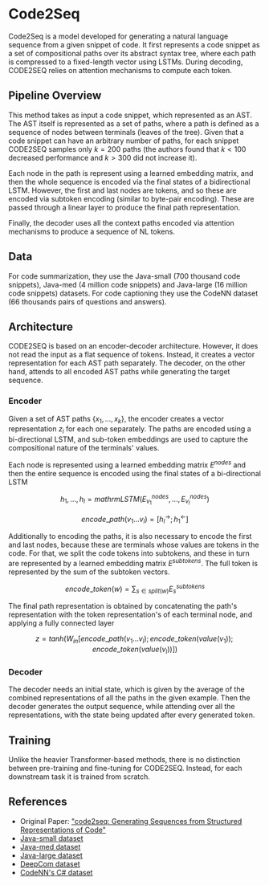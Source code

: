 # Code2Seq
Code2Seq is a model developed for generating a natural language sequence from a given snippet of code. It first represents a code snippet as a set of compositional paths over its abstract syntax tree, where each path is compressed to a fixed-length vector using LSTMs. During decoding, CODE2SEQ relies on attention mechanisms to compute each token.

## Pipeline Overview
This method takes as input a code snippet, which represented as an AST. The AST itself is represented as a set of paths, where a path is defined as a sequence of nodes between terminals (leaves of the tree). Given that a code snippet can have an arbitrary number of paths, for each snippet CODE2SEQ samples only $k=200$ paths (the authors found that $k<100$ decreased performance and $k>300$ did not increase it).

Each node in the path is represent using a learned embedding matrix, and then the whole sequence is encoded via the final states of a bidirectional LSTM. However, the first and last nodes are tokens, and so these are encoded via subtoken encoding (similar to byte-pair encoding). These are passed through a linear layer to produce the final path representation.

Finally, the decoder uses all the context paths encoded via attention mechanisms to produce a sequence of NL tokens.

## Data
For code summarization, they use the Java-small (700 thousand code snippets), Java-med (4 million code snippets) and Java-large (16 million code snippets) datasets. For code captioning they use the CodeNN dataset (66 thousands pairs of questions and answers).

## Architecture
CODE2SEQ is based on an encoder-decoder architecture.  However, it does not read the input as a flat sequence of tokens. Instead, it creates a vector representation for each AST path separately. The decoder, on the other hand, attends to all encoded AST paths while generating the target sequence.

### Encoder
Given a set of AST paths $\{x_1,...,x_k\}$, the encoder creates a vector representation $z_i$ for each one separately. The paths are encoded using a bi-directional LSTM, and sub-token embeddings are used to capture the compositional nature of the terminals' values.

Each node is represented using a learned embedding matrix $E^{nodes}$ and then the entire sequence is encoded using the final states of a bi-directional LSTM
```math
h_1,...,h_l=mathrm{LSTM}(E_{v_1}^{nodes},...,E_{v_l}^{nodes})
```
```math
encode\_path(v_1...v_l)=[h_l^{\rightarrow};h_1^{\leftarrow}]
```

Additionally to encoding the paths, it is also necessary to encode the first and last nodes, because these are terminals whose values are tokens in the code. For that, we split the code tokens into subtokens, and these in turn are represented by a learned embedding matrix $E^{subtokens}$. The full token is represented by the sum of the subtoken vectors.
```math
encode\_token(w) = \sum_{s\in split(w)}E_s^{subtokens}
```

The final path representation is obtained by concatenating the path's representation with the token representation's of each terminal node, and applying a fully connected layer
```math
z = tanh(W_{in}[encode\_path(v_1...v_l);encode\_token(value(v_1));encode\_token(value(v_l))])
```

### Decoder

The decoder needs an initial state, which is given by the average of the combined representations of all the paths in the given example. Then the decoder generates the output sequence, while attending over all the representations, with the state being updated after every generated token.

## Training

Unlike the heavier Transformer-based methods, there is no distinction between pre-training and fine-tuning for CODE2SEQ. Instead, for each downstream task it is trained from scratch.

## References

- Original Paper: ["code2seq: Generating Sequences from Structured Representations of Code"](https://arxiv.org/abs/1808.01400)
- [Java-small dataset](https://s3.amazonaws.com/code2seq/datasets/java-small.tar.gz)
- [Java-med dataset](https://s3.amazonaws.com/code2seq/datasets/java-med.tar.gz)
- [Java-large dataset](https://s3.amazonaws.com/code2seq/datasets/java-large.tar.gz)
- [DeepCom dataset](https://github.com/xing-hu/DeepCom/blob/master/data.7z)
- [CodeNN's C\# dataset](https://github.com/sriniiyer/codenn/tree/master/data/stackoverflow/csharp)
